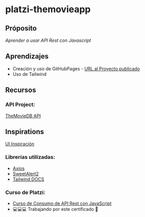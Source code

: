 # platzi-themovieapp

## Próposito
_Aprender a usar API Rest con Javascript_

## Aprendizajes 
* Creación y uso de GitHubPages - [URL al Proyecto publicado](https://yangetze.github.io/platzi-themovieapp/)
* Uso de Tailwind

## Recursos

### API Project: 
[TheMovieDB API](https://developers.themoviedb.org/3/getting-started/introduction)

## Inspirations
[UI Inspiración](https://dribbble.com/shots/14108605-Star-Game-Dashboard)

### Librerías utilizadas: 
* [Axios](https://axios-http.com/docs/)
* [SweetAlert2](https://sweetalert2.github.io/)
* [Tailwind DOCS](https://tailwindcss.com/docs)

### Curso de Platzi: 
* [Curso de Consumo de API Rest con JavaScript](https://platzi.com/cursos/api-practico/)
* 💻💻💻 Trabajando por este certificado 💪

